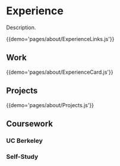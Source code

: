 # Experience

<p class="description">Description.</p>

{{demo='pages/about/ExperienceLinks.js'}}

## Work

{{demo='pages/about/ExperienceCard.js'}}

## Projects

{{demo='pages/about/Projects.js'}}


## Coursework

### UC Berkeley


### Self-Study


